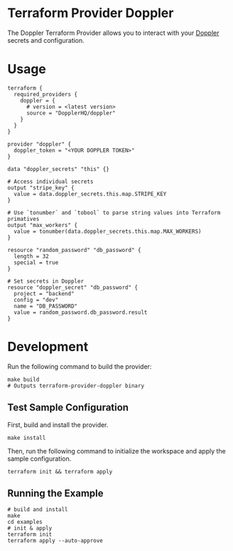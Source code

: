 # Terraform Provider Doppler

The Doppler Terraform Provider allows you to interact with your [Doppler](https://doppler.com) secrets and configuration.

# Usage

```hcl
terraform {
  required_providers {
    doppler = {
      # version = <latest version>
      source = "DopplerHQ/doppler"
    }
  }
}

provider "doppler" {
  doppler_token = "<YOUR DOPPLER TOKEN>"
}

data "doppler_secrets" "this" {}

# Access individual secrets
output "stripe_key" {
  value = data.doppler_secrets.this.map.STRIPE_KEY
}

# Use `tonumber` and `tobool` to parse string values into Terraform primatives
output "max_workers" {
  value = tonumber(data.doppler_secrets.this.map.MAX_WORKERS)
}

resource "random_password" "db_password" {
  length = 32
  special = true
}

# Set secrets in Doppler
resource "doppler_secret" "db_password" {
  project = "backend"
  config = "dev"
  name = "DB_PASSWORD"
  value = random_password.db_password.result
}
```

# Development

Run the following command to build the provider:

```shell
make build
# Outputs terraform-provider-doppler binary
```

## Test Sample Configuration

First, build and install the provider.

```shell
make install
```

Then, run the following command to initialize the workspace and apply the sample configuration.

```shell
terraform init && terraform apply
```

## Running the Example

```shell
# build and install
make
cd examples
# init & apply
terraform init
terraform apply --auto-approve
```

